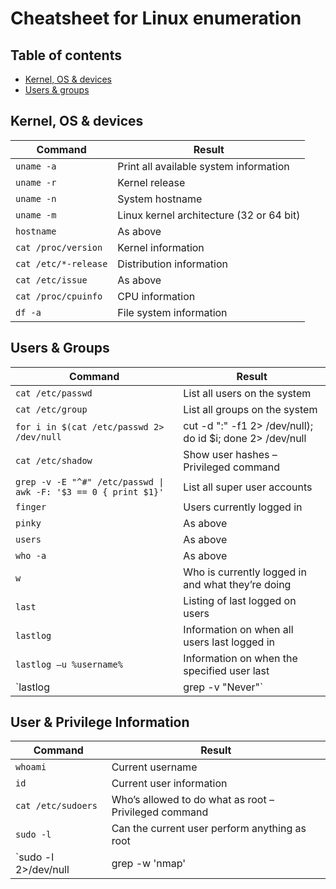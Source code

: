 # Cheatsheet for Linux enumeration

## Table of contents
* [Kernel, OS & devices](#kernel)
* [Users & groups](#users)

## Kernel, OS & devices <a name="kernel"></a>
Command | Result
------------ | -------------
`uname -a` | Print all available system information
`uname -r` | Kernel release
`uname -n` | System hostname
`uname -m` | Linux kernel architecture (32 or 64 bit)
`hostname` | As above
`cat /proc/version` | Kernel information
`cat /etc/*-release` | Distribution information
`cat /etc/issue` | As above
`cat /proc/cpuinfo` | CPU information
`df -a` | File system information

## Users & Groups <a name="users"></a>
Command | Result
------------ | -------------
`cat /etc/passwd` | List all users on the system
`cat /etc/group` | List all groups on the system
<code>for i in $(cat /etc/passwd 2> /dev/null | cut -d ":" -f1 2> /dev/null); do id $i; done 2> /dev/null</code> | List all uid’s and respective group memberships
`cat /etc/shadow` | Show user hashes – Privileged command
`grep -v -E "^#" /etc/passwd \| awk -F: '$3 == 0 { print $1}'` | List all super user accounts
`finger` | Users currently logged in
`pinky` | As above
`users` | As above
`who -a` | As above
`w` | Who is currently logged in and what they’re doing
`last` | Listing of last logged on users
`lastlog` | Information on when all users last logged in
`lastlog –u %username%` | Information on when the specified user last | logged in
`lastlog | grep -v "Never"` | Entire list of previously logged on users

## User & Privilege Information <a name="privileges"></a>
Command | Result
------------ | -------------
`whoami` | Current username
`id` | Current user information
`cat /etc/sudoers` | Who’s allowed to do what as root – Privileged command
`sudo -l` | Can the current user perform anything as root
`sudo -l 2>/dev/null | grep -w 'nmap'|'perl'|'awk'|'find'|'bash'|'sh'|'man'|'more'|'less'|'vi'|'vim'|'nc'|'netcat'|'python'|'ruby'|'lua'|'irb' | xargs -r ls -la 2>/dev/null` |	Can the current user run any ‘interesting’ binaries as root and if so also display the binary permissions etc.